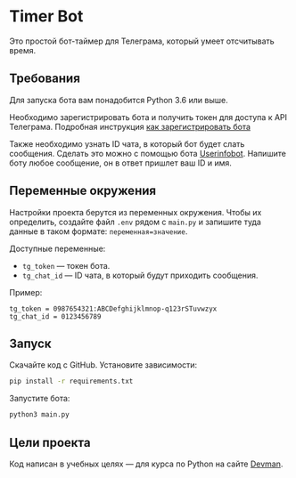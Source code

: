 # Timer Bot

Это простой бот-таймер для Телеграма, который умеет отсчитывать время.

## Требования

Для запуска бота вам понадобится Python 3.6 или выше.

Необходимо зарегистрировать бота и получить токен для доступа к API Телеграма. Подробная инструкция [как зарегистрировать бота](https://way23.ru/%D1%80%D0%B5%D0%B3%D0%B8%D1%81%D1%82%D1%80%D0%B0%D1%86%D0%B8%D1%8F-%D0%B1%D0%BE%D1%82%D0%B0-%D0%B2-telegram/)

Также необходимо узнать ID чата, в который бот будет слать сообщения. Сделать это можно с помощью бота [Userinfobot](https://telegram.me/userinfobot). Напишите боту любое сообщение, он в ответ пришлет ваш ID и имя.

## Переменные окружения

Настройки проекта берутся из переменных окружения. Чтобы их определить, создайте файл `.env` рядом с `main.py` и запишите туда данные в таком формате: `переменная=значение`.

Доступные переменные:

- `tg_token` — токен бота. 
- `tg_chat_id` — ID чата, в который будут приходить сообщения.

Пример:

```env
tg_token = 0987654321:ABCDefghijklmnop-q123rSTuvwzyx
tg_chat_id = 0123456789
```

## Запуск

Скачайте код с GitHub. Установите зависимости:

```sh
pip install -r requirements.txt
```

Запустите бота:

```sh
python3 main.py
```

## Цели проекта

Код написан в учебных целях — для курса по Python на сайте [Devman](https://dvmn.org).
